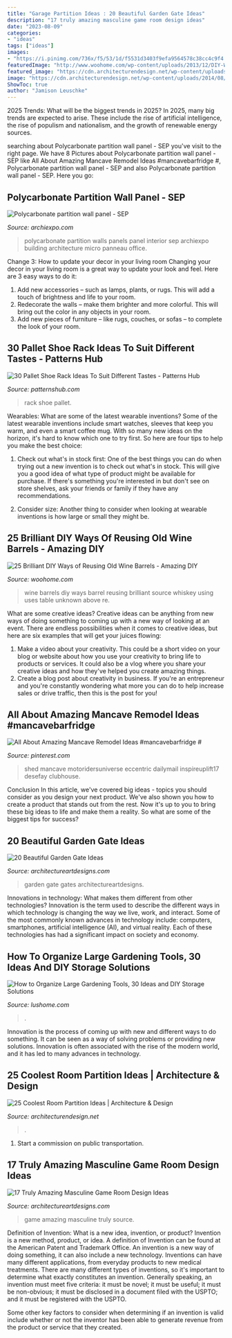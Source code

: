 ```yaml
---
title: "Garage Partition Ideas : 20 Beautiful Garden Gate Ideas"
description: "17 truly amazing masculine game room design ideas"
date: "2023-08-09"
categories:
- "ideas"
tags: ["ideas"]
images:
- "https://i.pinimg.com/736x/f5/53/1d/f5531d3403f9efa9564578c38cc4c9f4.jpg"
featuredImage: "http://www.woohome.com/wp-content/uploads/2013/12/DIY-Ways-To-Re-Use-Wine-Barrels-17-2.jpg"
featured_image: "https://cdn.architecturendesign.net/wp-content/uploads/2014/08/3137.jpg"
image: "https://cdn.architecturendesign.net/wp-content/uploads/2014/08/3137.jpg"
ShowToc: true
author: "Jamison Leuschke"
---
```



2025 Trends: What will be the biggest trends in 2025?
In 2025, many big trends are expected to arise. These include the rise of artificial intelligence, the rise of populism and nationalism, and the growth of renewable energy sources.

	

		
searching about Polycarbonate partition wall panel - SEP you've visit to the right page. We have 8 Pictures about Polycarbonate partition wall panel - SEP like All About Amazing Mancave Remodel Ideas #mancavebarfridge #, Polycarbonate partition wall panel - SEP and also Polycarbonate partition wall panel - SEP. Here you go:
		
    
## Polycarbonate Partition Wall Panel - SEP

<img loading=lazy src="https://img.archiexpo.com/images_ae/photo-g/52894-7035733.jpg" onerror="this.onerror=null;this.src='https://tse2.mm.bing.net/th?id=OIP.KBUycCR2-azcDU_6tzihmAHaJ4&amp;pid=15.1';" alt="Polycarbonate partition wall panel - SEP">

_Source: archiexpo.com_

>polycarbonate partition walls panels panel interior sep archiexpo building architecture micro panneau office. 

	

Change 3: How to update your decor in your living room
Changing your decor in your living room is a great way to update your look and feel. Here are 3 easy ways to do it: 
1. Add new accessories – such as lamps, plants, or rugs. This will add a touch of brightness and life to your room. 
2. Redecorate the walls – make them brighter and more colorful. This will bring out the color in any objects in your room. 
3. Add new pieces of furniture – like rugs, couches, or sofas – to complete the look of your room.

    
## 30 Pallet Shoe Rack Ideas To Suit Different Tastes - Patterns Hub

<img loading=lazy src="https://patternshub.com/wp-content/uploads/2016/11/Pallet-shoe-rack-wall.jpg" onerror="this.onerror=null;this.src='https://tse3.mm.bing.net/th?id=OIP.qxyuwPAL4PpCaahdN3EDbwHaJ3&amp;pid=15.1';" alt="30 Pallet Shoe Rack Ideas To Suit Different Tastes - Patterns Hub">

_Source: patternshub.com_

>rack shoe pallet. 

	

Wearables: What are some of the latest wearable inventions?
Some of the latest wearable inventions include smart watches, sleeves that keep you warm, and even a smart coffee mug. With so many new ideas on the horizon, it's hard to know which one to try first. So here are four tips to help you make the best choice:
1. Check out what's in stock first: One of the best things you can do when trying out a new invention is to check out what's in stock. This will give you a good idea of what type of product might be available for purchase. If there's something you're interested in but don't see on store shelves, ask your friends or family if they have any recommendations.

2. Consider size: Another thing to consider when looking at wearable inventions is how large or small they might be.

    
## 25 Brilliant DIY Ways Of Reusing Old Wine Barrels - Amazing DIY

<img loading=lazy src="http://www.woohome.com/wp-content/uploads/2013/12/DIY-Ways-To-Re-Use-Wine-Barrels-17-2.jpg" onerror="this.onerror=null;this.src='https://tse2.mm.bing.net/th?id=OIP.6XwPg63DxlD0lkRxx5iwwwHaJ4&amp;pid=15.1';" alt="25 Brilliant DIY Ways of Reusing Old Wine Barrels - Amazing DIY">

_Source: woohome.com_

>wine barrels diy ways barrel reusing brilliant source whiskey using uses table unknown above re. 

	

What are some creative ideas?
Creative ideas can be anything from new ways of doing something to coming up with a new way of looking at an event. There are endless possibilities when it comes to creative ideas, but here are six examples that will get your juices flowing: 
1. Make a video about your creativity. This could be a short video on your blog or website about how you use your creativity to bring life to products or services. It could also be a vlog where you share your creative ideas and how they've helped you create amazing things. 
2. Create a blog post about creativity in business. If you're an entrepreneur and you're constantly wondering what more you can do to help increase sales or drive traffic, then this is the post for you!

    
## All About Amazing Mancave Remodel Ideas #mancavebarfridge #

<img loading=lazy src="https://i.pinimg.com/736x/f5/53/1d/f5531d3403f9efa9564578c38cc4c9f4.jpg" onerror="this.onerror=null;this.src='https://tse1.mm.bing.net/th?id=OIP.D960-2EVIwl1lEPmmKudmQHaLH&amp;pid=15.1';" alt="All About Amazing Mancave Remodel Ideas #mancavebarfridge #">

_Source: pinterest.com_

>shed mancave motoridersuniverse eccentric dailymail inspireuplift17 desefay clubhouse. 

	

Conclusion
In this article, we've covered big ideas - topics you should consider as you design your next product. We've also shown you how to create a product that stands out from the rest. Now it's up to you to bring these big ideas to life and make them a reality. So what are some of the biggest tips for success?

    
## 20 Beautiful Garden Gate Ideas

<img loading=lazy src="https://www.architectureartdesigns.com/wp-content/uploads/2013/03/Gates-ArchitectureArtDesigns-6.jpg" onerror="this.onerror=null;this.src='https://tse3.mm.bing.net/th?id=OIP.SGeevEAtPGw3-zs_8P6foQAAAA&amp;pid=15.1';" alt="20 Beautiful Garden Gate Ideas">

_Source: architectureartdesigns.com_

>garden gate gates architectureartdesigns. 

	

Innovations in technology: What makes them different from other technologies?
Innovation is the term used to describe the different ways in which technology is changing the way we live, work, and interact. Some of the most commonly known advances in technology include: computers, smartphones, artificial intelligence (AI), and virtual reality. Each of these technologies has had a significant impact on society and economy.

    
## How To Organize Large Gardening Tools, 30 Ideas And DIY Storage Solutions

<img loading=lazy src="https://www.lushome.com/wp-content/uploads/2020/01/storage-ideas-gadening-tools-11.jpg" onerror="this.onerror=null;this.src='https://tse2.mm.bing.net/th?id=OIP.1GGCyq0UV2ovxBIfGfxOiwHaJ3&amp;pid=15.1';" alt="How to Organize Large Gardening Tools, 30 Ideas and DIY Storage Solutions">

_Source: lushome.com_

>. 

	

Innovation is the process of coming up with new and different ways to do something. It can be seen as a way of solving problems or providing new solutions. Innovation is often associated with the rise of the modern world, and it has led to many advances in technology.

    
## 25 Coolest Room Partition Ideas | Architecture &amp; Design

<img loading=lazy src="https://cdn.architecturendesign.net/wp-content/uploads/2014/08/3137.jpg" onerror="this.onerror=null;this.src='https://tse2.mm.bing.net/th?id=OIP.0U4_h8rUDRzr4zKdHGWjhgHaLK&amp;pid=15.1';" alt="25 Coolest Room Partition Ideas | Architecture &amp; Design">

_Source: architecturendesign.net_

>. 

	

1) Start a commission on public transportation.

    
## 17 Truly Amazing Masculine Game Room Design Ideas

<img loading=lazy src="https://www.architectureartdesigns.com/wp-content/uploads/2015/01/144-630x419.jpg" onerror="this.onerror=null;this.src='https://tse2.mm.bing.net/th?id=OIP.SnAf9n3pTf6-pCQWVAmcbAHaE7&amp;pid=15.1';" alt="17 Truly Amazing Masculine Game Room Design Ideas">

_Source: architectureartdesigns.com_

>game amazing masculine truly source. 

	

Definition of Invention: What is a new idea, invention, or product?
Invention is a new method, product, or idea. A definition of Invention can be found at the American Patent and Trademark Office. An invention is a new way of doing something, it can also include a new technology. Inventions can have many different applications, from everyday products to new medical treatments. 
There are many different types of inventions, so it's important to determine what exactly constitutes an invention. Generally speaking, an invention must meet five criteria: it must be novel; it must be useful; it must be non-obvious; it must be disclosed in a document filed with the USPTO; and it must be registered with the USPTO. 

Some other key factors to consider when determining if an invention is valid include whether or not the inventor has been able to generate revenue from the product or service that they created.

